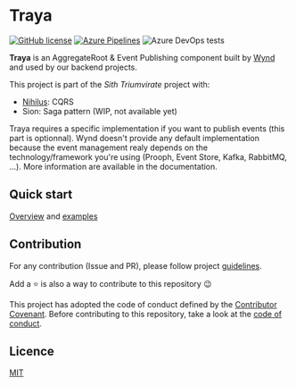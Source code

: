 # Traya

[![GitHub license](https://img.shields.io/badge/license-MIT-blue.svg)](LICENSE)
[![Azure Pipelines](https://img.shields.io/azure-devops/build/pontoreausylvain/75e3bd3f-37cc-4383-9c61-c82efc276085/3)](https://dev.azure.com/pontoreausylvain/Traya/_build?definitionId=3)
![Azure DevOps tests](https://img.shields.io/azure-devops/tests/pontoreausylvain/traya/3)

**Traya** is an AggregateRoot & Event Publishing component built by [Wynd](https://www.wynd.eu) and used by our backend projects.

This project is part of the _Sith Triumvirate_ project with:
- [Nihilus](https://github.com/Wynd-Lab/nihilus): CQRS
- Sion: Saga pattern (WIP, not available yet)

Traya requires a specific implementation if you want to publish events (this part is optionnal). Wynd doesn't provide any default implementation because the event management realy depends on the technology/framework you're using (Prooph, Event Store, Kafka, RabbitMQ, ...). More information are available in the documentation.

## Quick start

[Overview](/doc/README.md) and [examples](/examples)

## Contribution

For any contribution (Issue and PR), please follow project [guidelines](CONTRIBUTING.md). 

Add a ⭐️ is also a way to contribute to this repository 😉

This project has adopted the code of conduct defined by the [Contributor Covenant](https://www.contributor-covenant.org/). Before contributing to this repository, take a look at the [code of conduct](CODE_OF_CONDUCT.md).

## Licence

[MIT](LICENSE)

